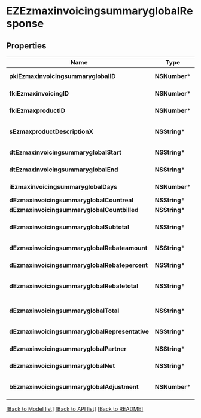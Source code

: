 # EZEzmaxinvoicingsummaryglobalResponse

## Properties
Name | Type | Description | Notes
------------ | ------------- | ------------- | -------------
**pkiEzmaxinvoicingsummaryglobalID** | **NSNumber*** | The unique ID of the Ezmaxinvoicingsummaryglobal | [optional] 
**fkiEzmaxinvoicingID** | **NSNumber*** | The unique ID of the Ezmaxinvoicing | [optional] 
**fkiEzmaxproductID** | **NSNumber*** | The unique ID of the Ezmaxproduct | 
**sEzmaxproductDescriptionX** | **NSString*** | The description of the Ezmaxproduct in the language of the requester | 
**dtEzmaxinvoicingsummaryglobalStart** | **NSString*** | The start date for the Ezmaxinvoicingsummaryglobal | 
**dtEzmaxinvoicingsummaryglobalEnd** | **NSString*** | The end date for the Ezmaxinvoicingsummaryglobal | 
**iEzmaxinvoicingsummaryglobalDays** | **NSNumber*** | The number of days for the Ezmaxinvoicingsummaryglobal | 
**dEzmaxinvoicingsummaryglobalCountreal** | **NSString*** | The The count item calculated | 
**dEzmaxinvoicingsummaryglobalCountbilled** | **NSString*** | The The count item billed | 
**dEzmaxinvoicingsummaryglobalSubtotal** | **NSString*** | The Ezmaxinvoicingsummaryglobal subtotal | 
**dEzmaxinvoicingsummaryglobalRebateamount** | **NSString*** | The rebate amount for the Ezmaxinvoicingsummaryglobal | 
**dEzmaxinvoicingsummaryglobalRebatepercent** | **NSString*** | The rebate percentage of the Ezmaxinvoicingsummaryglobal | 
**dEzmaxinvoicingsummaryglobalRebatetotal** | **NSString*** | The rebate amount total for the Ezmaxinvoicingsummaryglobal | 
**dEzmaxinvoicingsummaryglobalTotal** | **NSString*** | The Ezmaxinvoicingsummaryglobal total | 
**dEzmaxinvoicingsummaryglobalRepresentative** | **NSString*** | The amount of commission for the representative | [optional] 
**dEzmaxinvoicingsummaryglobalPartner** | **NSString*** | The amount of commission for the partner | [optional] 
**dEzmaxinvoicingsummaryglobalNet** | **NSString*** | The net amount of the Ezmaxinvoicingsummaryglobal | [optional] 
**bEzmaxinvoicingsummaryglobalAdjustment** | **NSNumber*** | Whether it is adjustment for the Ezmaxinvoicingsummaryglobal | 

[[Back to Model list]](../README.md#documentation-for-models) [[Back to API list]](../README.md#documentation-for-api-endpoints) [[Back to README]](../README.md)


